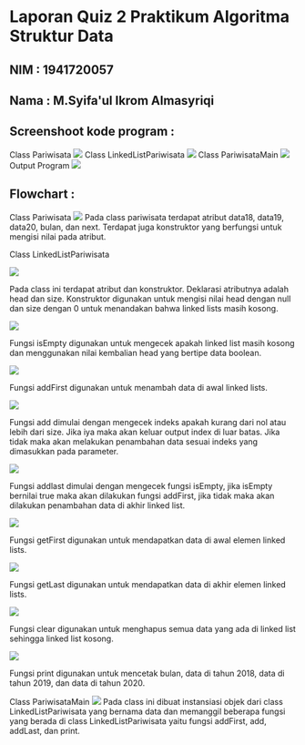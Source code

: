 # Laporan Quiz 2 Praktikum Algoritma Struktur Data

## NIM : 1941720057 
## Nama : M.Syifa'ul Ikrom Almasyriqi

## Screenshoot kode program :
Class Pariwisata
<img src = 'Pariwisata.png'>
Class LinkedListPariwisata
<img src = 'LinkedLists.png'>
Class PariwisataMain
<img src = 'PariwisataMain.png'>
Output Program
<img src = 'output.png'>

## Flowchart :
Class Pariwisata
<img src = 'fungsiPariwisata.png'>
Pada class pariwisata terdapat atribut data18, data19, data20, bulan, dan next. Terdapat juga konstruktor yang berfungsi untuk mengisi nilai pada atribut.

Class LinkedListPariwisata

<img src = 'linkedlistpariwisata.png'>

Pada class ini terdapat atribut dan konstruktor. Deklarasi atributnya adalah head dan size. Konstruktor digunakan untuk mengisi nilai head dengan null dan size dengan 0 untuk menandakan bahwa linked lists masih kosong.

<img src = 'isempty.png'>

Fungsi isEmpty digunakan untuk mengecek apakah linked list masih kosong dan menggunakan nilai kembalian head yang bertipe data boolean.

<img src = 'addfirst.png'>

Fungsi addFirst digunakan untuk menambah data di awal linked lists.

<img src = 'add.png'>

Fungsi add dimulai dengan mengecek indeks apakah kurang dari nol atau lebih dari size. Jika iya maka akan keluar output index di luar batas. Jika tidak maka akan melakukan penambahan data sesuai indeks yang dimasukkan pada parameter.

<img src = 'addlast.png'>

Fungsi addlast dimulai dengan mengecek fungsi isEmpty, jika isEmpty bernilai true maka akan dilakukan fungsi addFirst, jika tidak maka akan dilakukan penambahan data di akhir linked list.

<img src = 'getfirst.png'>

Fungsi getFirst digunakan untuk mendapatkan data di awal elemen linked lists.

<img src = 'getlast.png'>

Fungsi getLast digunakan untuk mendapatkan data di akhir elemen linked lists.

<img src = 'clear.png'>

Fungsi clear digunakan untuk menghapus semua data yang ada di linked list sehingga linked list kosong.

<img src = 'print.png'>

Fungsi print digunakan untuk mencetak bulan, data di tahun 2018, data di tahun 2019, dan data di tahun 2020.

Class PariwisataMain
<img src = 'main.png'>
Pada class ini dibuat instansiasi objek dari class LinkedListPariwisata yang bernama data dan memanggil beberapa fungsi yang berada di class LinkedListPariwisata yaitu fungsi addFirst, add, addLast, dan print.